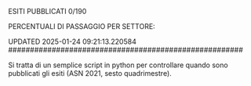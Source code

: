 ESITI PUBBLICATI 0/190 

PERCENTUALI DI PASSAGGIO PER SETTORE:

UPDATED 2025-01-24 09:21:13.220584
###################################################### 

Si tratta di un semplice script in python per controllare quando sono pubblicati gli esiti (ASN 2021, sesto quadrimestre).

